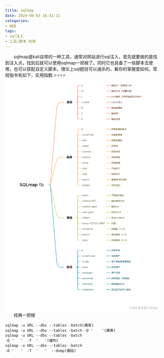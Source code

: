 ```yaml
---
title: sqlmap
date: 2024-08-03 16:42:11
categories:
- WEB
tags:
- sql注入
- 工具|脚本 利用
---
```

&emsp;&emsp;sqlmap是kali自带的一种工具，通常对网站进行sql注入，首先就要做的是找到注入点，找到后就可以使用sqlmap一把梭了。同时它也具备了一些脚本去使用，也可以搭配自定义脚本，理论上sql题目可以通杀的，看你的掌握度如何。常规指令有如下，实用指数:⭐⭐⭐⭐
![sqlmap](/images/sqlmap.png)
&emsp;&emsp;经典一把梭
```
sqlmap -u URL --dbs --tables -batch(爆库)
sqlmap -u URL --dbs --tables -batch -D '    '(爆表)
sqlmap -u URL --dbs --tables -batch
-D '   '  -T  '   '(爆列)
sqlmap -u URL --dbs --tables -batch
-D '   '  -T  '   '  --dump(爆段)
```
